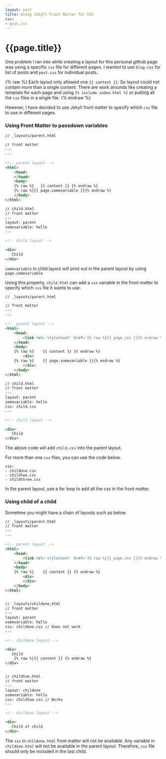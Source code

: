 ```yaml
---
layout: post
title: Using Jekyll Front Matter for CSS
css:
- post.css
---
```


# {{page.title}}

One problem I ran into while creating a layout for this personal github page was using a specific `css` file for different pages.  I wanted to use `blog.css` for list of posts and `post.css` for individual posts.

{% raw %}
Each layout only allowed one `{{ content }}`.  So layout could not contain more than a single content. There are work arounds like creating a template for each page and using `{% include index.html %}` or putting all the `css` files in a single file.
{% endraw %}

However, I have decided to use Jekyll front matter to specify which `css` file to use in different pages.

### Using Front Matter to passdown variables

```html
// _layouts/parent.html

// front matter
---
---

<!-- parent layout -->
<html>
    <head>
    </head>
    <body>
    {% raw %}   {{ content }} {% endraw %}
    {% raw %}{{ page.somevariable }}{% endraw %}
    </body>
</html>

```

```html
// child.html
// front matter
---
layout: parent
somevariable: hello
---

<!-- child layout -->

<div>
   Child
</div>
```

`somevariable` in child layout will print out in the parent layout by using `page.somevariable`

Using this property, `child.html` can add a `css` variable in the front matter to specify which `css` file it wants to use.

```html
// _layouts/parent.html

// front matter
---
---

<!-- parent layout -->
<html>
    <head>
        <link rel='stylesheet' href='{% raw %}{{ page.css }}{% endraw %}'>
    </head>
    <body>
    {% raw %}    {{ content }} {% endraw %}
        <div>
    {% raw %}    {{ page.somevariable }}{% endraw %}
        </div>
    </body>
</html>

```

```html
// child.html
// front matter
---
layout: parent
somevariable: hello
css: child.css
---

<!-- child layout -->

<div>
   Child
</div>
```

The above code will add `child.css` into the parent layout.

For more than one `css` files, you can use the code below.

```
css:
- childone.css
- childtwo.css
- childthree.css
```

In the parent layout, use a for loop to add all the css in the front matter.

### Using child of a child

Sometime you might have a chain of layouts such as below.

```html
// _layouts/parent.html
// front matter
---
---

<!-- parent layout -->
<html>
    <head>
        <link rel='stylesheet' href='{% raw %}{{ page.css }}{% endraw %}'>
    </head>
    <body>
    {% raw %}    {{ content }} {% endraw %}
        <div>
        </div>
    </body>
</html>


// _layouts/childone.html
// front matter
---
layout: parent
somevariable: hello
css: childone.css // Does not work
---

<!-- childone layout -->

<div>
   Child
    {% raw %}{{ content }} {% endraw %}
</div>


// childtwo.html
// front matter
---
layout: childone
somevariable: hello
css: childtwo.css // Works
---

<!-- childtwo layout -->

<div>
   Child of child
</div>
```

The `css` in `childone.html` front matter will not be available.  Any variable in `childone.html` will not be available in the parent layout. Therefore, `css` file should only be included in the last child.
